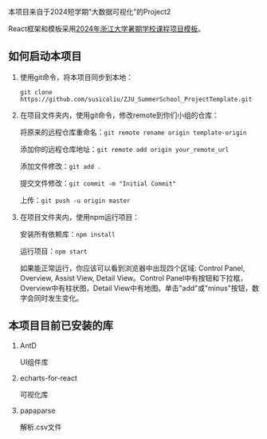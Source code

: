 本项目来自于2024短学期“大数据可视化”的Project2

React框架和模板采用[2024年浙江大学暑期学校课程项目模板](https://github.com/susicaliu/ZJU_SummerSchool_ProjectTemplate)。


## 如何启动本项目

1. 使用git命令，将本项目同步到本地：

   `git clone https://github.com/susicaliu/ZJU_SummerSchool_ProjectTemplate.git`
   
2. 在项目文件夹内，使用git命令，修改remote到你们小组的仓库：

   将原来的远程仓库重命名：`git remote rename origin template-origin`
   
   添加你的远程仓库地址：`git remote add origin your_remote_url`
   
   添加文件修改：`git add .`
   
   提交文件修改：`git commit -m "Initial Commit"`
   
   上传：`git push -u origin master`
   
3. 在项目文件夹内，使用npm运行项目：

   安装所有依赖库：`npm install`
   
   运行项目：`npm start`
   
   如果能正常运行，你应该可以看到浏览器中出现四个区域: Control Panel, Overview, Assist View, Detail View。Control Panel中有按钮和下拉框，Overview中有柱状图，Detail View中有地图。单击"add"或"minus"按钮，数字会同时发生变化。
   
   
## 本项目目前已安装的库

1. AntD

   UI组件库
   
1. echarts-for-react

   可视化库

1. papaparse

   解析.csv文件
